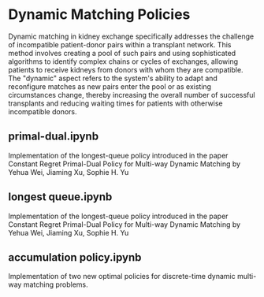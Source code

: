 ﻿# Dynamic Matching Policies

Dynamic matching in kidney exchange specifically addresses the challenge of incompatible patient-donor pairs within a transplant network. This method involves creating a pool of such pairs and using sophisticated algorithms to identify complex chains or cycles of exchanges, allowing patients to receive kidneys from donors with whom they are compatible. The "dynamic" aspect refers to the system's ability to adapt and reconfigure matches as new pairs enter the pool or as existing circumstances change, thereby increasing the overall number of successful transplants and reducing waiting times for patients with otherwise incompatible donors.

## primal-dual.ipynb
Implementation of the longest-queue policy introduced in the paper Constant Regret Primal-Dual Policy for Multi-way Dynamic Matching by Yehua Wei, Jiaming Xu, Sophie H. Yu

## longest queue.ipynb
Implementation of the longest-queue policy introduced in the paper Constant Regret Primal-Dual Policy for Multi-way Dynamic Matching by Yehua Wei, Jiaming Xu, Sophie H. Yu

## accumulation policy.ipynb
Implementation of two new optimal policies for discrete-time dynamic multi-way matching problems.

